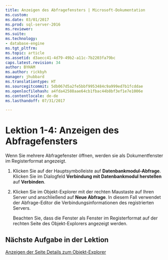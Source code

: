 ```yaml
---
title: Anzeigen des Abfragefensters | Microsoft-Dokumentation
ms.custom: 
ms.date: 03/01/2017
ms.prod: sql-server-2016
ms.reviewer: 
ms.suite: 
ms.technology:
- database-engine
ms.tgt_pltfrm: 
ms.topic: article
ms.assetid: d3aecc41-4d79-49b2-a11c-7b2203fa79bc
caps.latest.revision: 34
author: BYHAM
ms.author: rickbyh
manager: jhubbard
ms.translationtype: HT
ms.sourcegitcommit: 5db067d5a2fe5bbf9953484c9a999ed7b1fcddae
ms.openlocfilehash: a4fda42588aae64cb1fbac44b8bf3ef1e7e1006e
ms.contentlocale: de-de
ms.lasthandoff: 07/31/2017

---
```

# <a name="lesson-1-4---display-the-query-window"></a>Lektion 1-4: Anzeigen des Abfragefensters
Wenn Sie mehrere Abfragefenster öffnen, werden sie als Dokumentfenster im Registerformat angezeigt.  
  
1.  Klicken Sie auf der Hauptsymbolleiste auf **Datenbankmodul-Abfrage**. Klicken Sie im Dialogfeld **Verbindung mit Datenbankmodul herstellen** auf **Verbinden**.  
  
2.  Klicken Sie im Objekt-Explorer mit der rechten Maustaste auf Ihren Server und anschließend auf **Neue Abfrage**. In diesem Fall verwendet der Abfrage-Editor die Verbindungsinformationen des registrierten Servers.  
  
    Beachten Sie, dass die Fenster als Fenster im Registerformat auf der rechten Seite des Objekt-Explorers angezeigt werden.  
  
## <a name="next-task-in-lesson"></a>Nächste Aufgabe in der Lektion  
[Anzeigen der Seite Details zum Objekt-Explorer](../../tools/sql-server-management-studio/lesson-1-5-show-the-object-explorer-details-page.md)  
  
  
  

